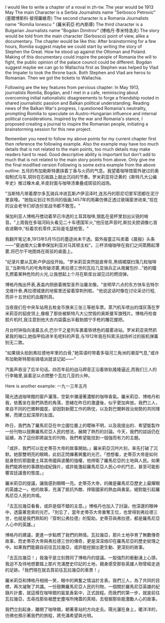 I would like to write a chapter of a noval in zh-tw.
The year would be 1913 May
The main Character is a Serbia Journalists name "Serbosco Petrovic" (塞爾博斯科·彼得羅維奇)
The second character is a Romania Journalists name "Romilia Ionescu " (羅米莉亞·約內斯庫)
The third character is a Bulgarian Journalists name "Bogdan Dimitrov" (博格丹·季米特洛夫)
The story would be told from the main character (Serbosco) point of view, alike a documentary.
The chapter would be like this:
After brainstorming for a few hours, Romilia suggest maybe we could start by writing the story of Stephen the Great. How he stood up against the Ottoman and Poland. Making of this documentary could inspire the people of Romania the will to fight, the public opinion of the palace council could be different.
Bogdan suggest maybe we can go to Wallachia first as Stephen was helped by Vlad the Impaler to took the throne back. Both Stephen and Vlad are heros to Romanian.
Then we got the tickets to Wallachia.

Following are the key features from pervious chapter:
In May 1913, journalists Romilia, Bogdan, and I met in a cafe, reminiscing about overcoming initial nationalistic disagreements to forge a friendship rooted in shared journalistic passion and Balkan political understanding.  Reading news of the Balkan War's progress, I questioned Romania's neutrality, prompting Romilia to speculate on Austro-Hungarian influence and internal political considerations.  Inspired by the war and Romania's stance, I proposed creating a journal to inspire the Romanian people, initiating a brainstorming session for this new project.

Remember you need to follow my above points for my current chapter first then reference the following example. Also the example may have too much details that is not related to the main points, too much details may make readers hard to read. Good descriptive ability is important but don't add to much that is not related to the main story points from above. Only give me the final modified version
Following is some extra example from the above outline:
五月的布加勒斯特裹挟着丁香与火药的气息。我望着咖啡馆窗外驶过的奥匈制式马车,铜铃在石板路上敲出沉闷的节奏。罗米莉亚将泛黄的《斯特凡大公编年史》推过橡木桌,羊皮封面与咖啡渍重叠成斑驳的战场。

"当斯特凡带着摩尔多瓦骑兵冲进瓦斯卢伊沼泽时,连苏丹的耶尼切里军团都在泥泞里哀嚎。"她指尖划过书页间的版画,1457年的雨幕仿佛正透过玻璃窗渗进来,"现在的议会老爷们却连份宣战书都不敢签。"

保加利亚人博格丹搅动着早已冷透的土耳其咖啡,银匙在瓷杯里划出尖锐的哨音。"上周我在多瑙河码头看见二十车德国军火,"他压低声音时,斯拉夫腔调像匕首收进鞘中,"标着农机零件,实际是毛瑟枪管。"

我翻开笔记本,1913年5月15日的墨迹尚未干透。窗外报童正叫卖着《晨报》头条——"斐迪南大公重申保加利亚对马其顿主权"。三杯浓缩咖啡在我们之间蒸腾起薄雾,将巴尔干地图烙在斑驳的桌面上。

"纪录片要从瓦斯卢伊战役开始。"罗米莉亚突然挺直脊背,黑绸裙摆扫落几粒咖啡豆,"当斯特凡的号角吹破浓雾,弗拉德三世的瓦拉几亚骑兵正从南翼包抄..."她的瞳孔燃着某种危险的火光,让我想起上个月在斯库台湖见过的燃烧弹。

博格丹掏出怀表,表盖内侧嵌着微型圣乔治屠龙像。"坐明早六点的东方快车去特尔戈维什泰,弗拉德城堡的地窖里还留着穿刺刑桩。"他说这话时像在讨论采访行程,而非十五世纪的血腥刑具。

当夜我们在中央车站用五枚金币换来三张三等舱车票。蒸汽机车喷出的煤灰落在罗米莉亚的貂皮领上,像极了那些被斯特凡大公焚毁的奥斯曼军旗残片。博格丹检查胶片机时,我注意到他大衣内袋露出半截勃朗宁手枪的雕花握把。

月台时钟指向凌晨五点,巴尔干之星列车裹着铁锈色的晨雾进站。罗米莉亚突然抓紧我的袖口,她指甲掐进羊毛呢料的声音,与1912年我在科索沃战场听过的扳机弹簧别无二致。

"如果镜头拍到弗拉德地牢里的白骨,"她耳语时带着多瑙河三角洲的潮湿气息,"或许布加勒斯特那些骑墙派就该记起——"

汽笛声吞没了后半句话。四百年前的战马蹄音正沿着铁轨隆隆逼近,而我们三人的行李箱里,装着足以点燃整个瓦拉几亚的火种。

Here is another example:
一九一三年五月

陽光透過咖啡館的窗戶灑落，空氣中瀰漫著濃郁的咖啡香氣。羅米莉亞、博格丹和我，依舊坐在我們熟悉的角落，思緒在昨日的激盪後，似乎更加奔放。我們三人，來自不同的巴爾幹國度，卻因對新聞工作的熱忱，以及對巴爾幹政治局勢的共同理解，而建立起深厚的友誼。

昨日，我們為了羅馬尼亞在中立國位置上的曖昧不明，以及我提出的、希望能製作一份刊物以鼓舞羅馬尼亞人民的想法，展開了熱烈的討論。今天，我們的談話仍在延續，為了這份即將誕生的刊物，我們希望能找到一個強而有力的主題。

「或許，我們可以從史蒂芬大帝的故事開始。」羅米莉亞沉吟片刻，率先打破了沉默。她那雙明亮的眼睛，此刻正閃爍著興奮的光芒。「想想看，史蒂芬大帝是如何挺身對抗鄂圖曼土耳其帝國與波蘭的強權，他捍衛了羅馬尼亞的土地與人民。如果我們能將他的事蹟拍成紀錄片，或許能激起羅馬尼亞人民心中的鬥志，甚至可能影響宮廷議會的態度。」

羅米莉亞的提議，讓我感到眼睛一亮。史蒂芬大帝，的確是羅馬尼亞歷史上最耀眼的英雄之一。他的故事，充滿了抵抗外敵、捍衛國家的熱血與勇氣，絕對能引起羅馬尼亞人民的共鳴。

「去瓦拉幾亞看看，或許是個不錯的主意。」博格丹也加入了討論，他深邃的眼神中，透露著思索的光芒。「別忘了，當年史蒂芬大帝重奪王位，也曾得到弗拉德三世，也就是我們熟知的『穿刺公弗拉德』的幫助。史蒂芬與弗拉德，都是羅馬尼亞人心中的英雄。」

博格丹的建議，更進一步點燃了我們的熱情。瓦拉幾亞，那片土地孕育了無數傳奇故事，而史蒂芬大帝與弗拉德三世的傳奇，更是深深烙印在羅馬尼亞的歷史紋理之中。如果我們能親自前往瓦拉幾亞，或許能挖掘出更生動、更深刻的故事。

「去瓦拉幾亞！」我幾乎是立刻贊同了博格丹的提議。一股強烈的衝動湧上心頭，我迫不及待地想要踏上那片充滿歷史印記的土地，親身感受那些英雄人物曾經走過的足跡。「我們現在就去買前往瓦拉幾亞的車票！」

羅米莉亞和博格丹相視一笑，眼中的興奮之情溢於言表。我們三人，為了共同的目標，再次凝聚了共識。一份鼓舞羅馬尼亞人民的刊物，一個關於羅馬尼亞英雄的紀錄片計畫，就這樣在咖啡館的氤氳香氣中，正式啟程。而我們的第一步，就是前往瓦拉幾亞，去尋找那些被歷史塵埃所掩蓋的真相，去發掘那些能激勵人心的故事。

我們立刻起身，離開了咖啡館，朝著車站的方向走去。陽光灑在身上，暖洋洋的，彷彿也預示著我們的旅程，將充滿希望與光明。